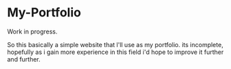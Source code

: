 # My-Portfolio
Work in progress.

So this basically a simple website that l'll use as my portfolio.
its incomplete, hopefully as i gain more experience in this field i'd hope to improve it further and further.

